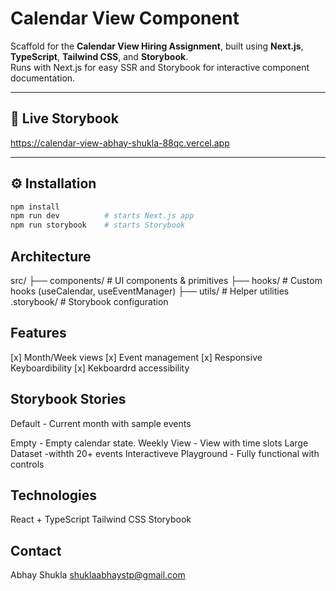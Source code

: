 # Calendar View Component

Scaffold for the **Calendar View Hiring Assignment**, built using **Next.js**, **TypeScript**, **Tailwind CSS**, and **Storybook**.  
Runs with Next.js for easy SSR and Storybook for interactive component documentation.

---

## 🔗 Live Storybook  
https://calendar-view-abhay-shukla-88qc.vercel.app

---

## ⚙️ Installation

```bash
npm install
npm run dev          # starts Next.js app
npm run storybook    # starts Storybook
```

## Architecture 

src/
  ├── components/       # UI components & primitives
  ├── hooks/            # Custom hooks (useCalendar, useEventManager)
  ├── utils/            # Helper utilities
.storybook/             # Storybook configuration


## Features

[x] Month/Week views
[x] Event management
[x] Responsive Keyboardibility
[x] Kekboardrd accessibility

## Storybook Stories

Default - Current month with sample events

Empty - Empty calendar state.                       Weekly View - View with time slots
Large Dataset -withth 20+ events
Interactiveve Playground - Fully functional with controls

## Technologies

React + TypeScript
Tailwind CSS
Storybook

## Contact 
Abhay Shukla 
shuklaabhaystp@gmail.com

